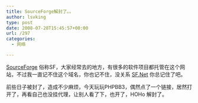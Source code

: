 ```yaml
---
title: SourceForge解封了。。
author: lsvking
type: post
date: 2008-07-28T15:45:57+00:00
url: /297
categories:
  - 网络

---
```

<a href="http://sourceforge.net/" target="_blank">SourceForge</a> 俗称SF，大家经常去的地方，有很多的软件项目都托管在这个网站，不过我一直记不住这个域名，你也记不住，没关系 <a href="http://SF.Net" target="_blank">SF.Net</a> 你总记住了吧。

前些日子被封了，造成不少麻烦，今天玩玩PHPBB3，偶然点了一个链接，居然打开了，再看自己也没挂代理，让别人看了下，也开了，HOHo 解封了。